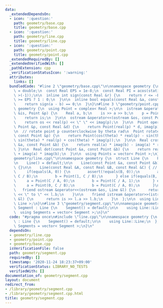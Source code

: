 ```yaml
---
data:
  _extendedDependsOn:
  - icon: ':question:'
    path: geometry/base.cpp
    title: geometry/base.cpp
  - icon: ':question:'
    path: geometry/line.cpp
    title: geometry/line.cpp
  - icon: ':question:'
    path: geometry/point.cpp
    title: geometry/point.cpp
  _extendedRequiredBy: []
  _extendedVerifiedWith: []
  _pathExtension: cpp
  _verificationStatusIcon: ':warning:'
  attributes:
    links: []
  bundledCode: "#line 2 \"geometry/base.cpp\"\n\nnamespace geometry {\n  using Real\
    \ = double;\n  const Real EPS = 1e-8;\n  const Real PI = acos(static_cast< Real\
    \ >(-1));\n\n  inline int sign(const Real &r) {\n    return r <= -EPS ? -1 : r\
    \ >= EPS ? 1 : 0;\n  }\n\n  inline bool equals(const Real &a, const Real &b) {\n\
    \    return sign(a - b) == 0;\n  }\n}\n#line 3 \"geometry/point.cpp\"\n\nnamespace\
    \ geometry {\n  using Point = complex< Real >;\n\n  istream &operator>>(istream\
    \ &is, Point &p) {\n    Real a, b;\n    is >> a >> b;\n    p = Point(a, b);\n\
    \    return is;\n  }\n\n  ostream &operator<<(ostream &os, const Point &p) {\n\
    \    return os << real(p) << \" \" << imag(p);\n  }\n\n  Point operator*(const\
    \ Point &p, const Real &d) {\n    return Point(real(p) * d, imag(p) * d);\n  }\n\
    \n  // rotate point p counterclockwise by theta rad\n  Point rotate(Real theta,\
    \ const Point &p) {\n    return Point(cos(theta) * real(p) - sin(theta) * imag(p),\
    \ sin(theta) * real(p) + cos(theta) * imag(p));\n  }\n\n  Real cross(const Point\
    \ &a, const Point &b) {\n    return real(a) * imag(b) - imag(a) * real(b);\n \
    \ }\n\n  Real dot(const Point &a, const Point &b) {\n    return real(a) * real(b)\
    \ + imag(a) * imag(b);\n  }\n\n  using Points = vector< Point >;\n}\n#line 3 \"\
    geometry/line.cpp\"\n\nnamespace geometry {\n  struct Line {\n    Point a, b;\n\
    \n    Line() = default;\n\n    Line(const Point &a, const Point &b) : a(a), b(b)\
    \ {}\n\n    Line(const Real &A, const Real &B, const Real &C) { // Ax+By=C\n \
    \     if(equals(A, 0)) {\n        assert(!equals(B, 0));\n        a = Point(0,\
    \ C / B);\n        b = Point(1, C / B);\n      } else if(equals(B, 0)) {\n   \
    \     a = Point(C / A, 0);\n        b = Point(C / A, 1);\n      } else {\n   \
    \     a = Point(0, C / B);\n        b = Point(C / A, 0);\n      }\n    }\n\n \
    \   friend ostream &operator<<(ostream &os, Line &l) {\n      return os << l.a\
    \ << \" to \" << l.b;\n    }\n\n    friend istream &operator>>(istream &is, Line\
    \ &l) {\n      return is >> l.a >> l.b;\n    }\n  };\n\n  using Lines = vector<\
    \ Line >;\n}\n#line 3 \"geometry/segment.cpp\"\n\nnamespace geometry {\n  struct\
    \ Segment : Line {\n    Segment() = default;\n\n    using Line::Line;\n  };\n\n\
    \  using Segments = vector< Segment >;\n}\n"
  code: "#pragma once\n#include \"line.cpp\"\n\nnamespace geometry {\n  struct Segment\
    \ : Line {\n    Segment() = default;\n\n    using Line::Line;\n  };\n\n  using\
    \ Segments = vector< Segment >;\n}\n"
  dependsOn:
  - geometry/line.cpp
  - geometry/point.cpp
  - geometry/base.cpp
  isVerificationFile: false
  path: geometry/segment.cpp
  requiredBy: []
  timestamp: '2020-11-24 18:23:37+09:00'
  verificationStatus: LIBRARY_NO_TESTS
  verifiedWith: []
documentation_of: geometry/segment.cpp
layout: document
redirect_from:
- /library/geometry/segment.cpp
- /library/geometry/segment.cpp.html
title: geometry/segment.cpp
---
```

